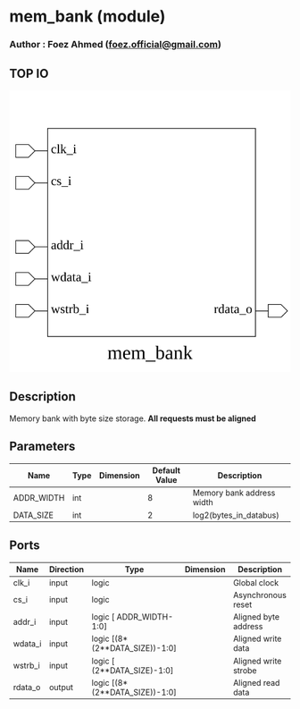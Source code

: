 # mem_bank (module)

### Author : Foez Ahmed (foez.official@gmail.com)

## TOP IO
<img src="./mem_bank_top.svg">

## Description
 Memory bank with byte size storage. **All requests must be aligned**

## Parameters
|Name|Type|Dimension|Default Value|Description|
|-|-|-|-|-|
|ADDR_WIDTH|int||8|Memory bank address width|
|DATA_SIZE|int||2|log2(bytes_in_databus)|

## Ports
|Name|Direction|Type|Dimension|Description|
|-|-|-|-|-|
|clk_i|input|logic||Global clock|
|cs_i|input|logic||Asynchronous reset|
|addr_i|input|logic [ ADDR_WIDTH-1:0]||Aligned byte address|
|wdata_i|input|logic [(8*(2**DATA_SIZE))-1:0]||Aligned write data|
|wstrb_i|input|logic [ (2**DATA_SIZE)-1:0]||Aligned write strobe|
|rdata_o|output|logic [(8*(2**DATA_SIZE))-1:0]||Aligned read data|
